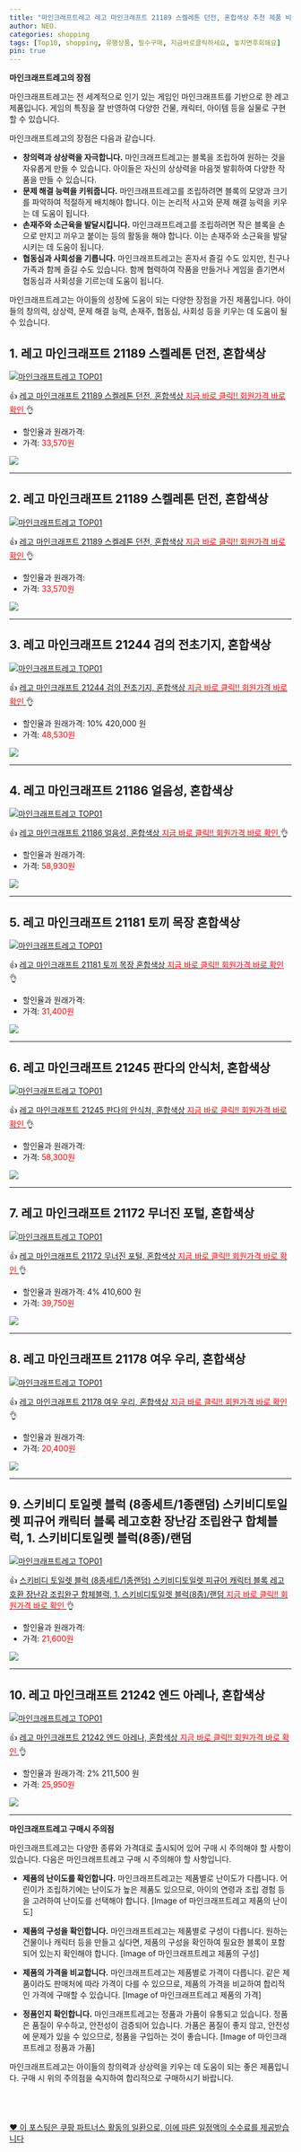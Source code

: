 ```yaml
---
title: "마인크래프트레고 레고 마인크래프트 21189 스켈레톤 던전, 혼합색상 추천 제품 비교 최저 가격 비교 장점 구매가이드"
author: NEO.
categories: shopping
tags: [Top10, shopping, 유행상품, 필수구매, 지금바로클릭하세요, 놓치면후회해요]
pin: true
---
```

**마인크래프트레고의 장점**

마인크래프트레고는 전 세계적으로 인기 있는 게임인 마인크래프트를 기반으로 한 레고 제품입니다. 게임의 특징을 잘 반영하여 다양한 건물, 캐릭터, 아이템 등을 실물로 구현할 수 있습니다.

마인크래프트레고의 장점은 다음과 같습니다.

* **창의력과 상상력을 자극합니다.** 마인크래프트레고는 블록을 조립하여 원하는 것을 자유롭게 만들 수 있습니다. 아이들은 자신의 상상력을 마음껏 발휘하여 다양한 작품을 만들 수 있습니다.
* **문제 해결 능력을 키워줍니다.** 마인크래프트레고를 조립하려면 블록의 모양과 크기를 파악하여 적절하게 배치해야 합니다. 이는 논리적 사고와 문제 해결 능력을 키우는 데 도움이 됩니다.
* **손재주와 소근육을 발달시킵니다.** 마인크래프트레고를 조립하려면 작은 블록을 손으로 만지고 끼우고 붙이는 등의 활동을 해야 합니다. 이는 손재주와 소근육을 발달시키는 데 도움이 됩니다.
* **협동심과 사회성을 기릅니다.** 마인크래프트레고는 혼자서 즐길 수도 있지만, 친구나 가족과 함께 즐길 수도 있습니다. 함께 협력하여 작품을 만들거나 게임을 즐기면서 협동심과 사회성을 기르는데 도움이 됩니다.

마인크래프트레고는 아이들의 성장에 도움이 되는 다양한 장점을 가진 제품입니다. 아이들의 창의력, 상상력, 문제 해결 능력, 손재주, 협동심, 사회성 등을 키우는 데 도움이 될 수 있습니다.

   

## 1. 레고 마인크래프트 21189 스켈레톤 던전, 혼합색상

[![마인크래프트레고 TOP01](https://thumbnail6.coupangcdn.com/thumbnails/remote/490x490ex/image/retail/images/4336440482871013-b7ce9fae-c210-430d-85b0-ea199b7ea23a.jpg)](https://link.coupang.com/re/AFFSDP?lptag=AF3617701&subid=GithubCoopas&pageKey=6701530335&traceid=V0-153&itemId=15524825937&vendorItemId=82744050724)


👍 [레고 마인크래프트 21189 스켈레톤 던전, 혼합색상 <font color=red> 지금 바로 클릭!! 회원가격 바로 확인 </font> ](https://link.coupang.com/re/AFFSDP?lptag=AF3617701&subid=GithubCoopas&pageKey=6701530335&traceid=V0-153&itemId=15524825937&vendorItemId=82744050724) 👌 


- 할인율과 원래가격: 
- 가격: <span style='color:red'>33,570원</span>

[![](/discount_price.png)](https://link.coupang.com/re/AFFSDP?lptag=AF3617701&subid=GithubCoopas&pageKey=6701530335&traceid=V0-153&itemId=15524825937&vendorItemId=82744050724)

---


   

## 2. 레고 마인크래프트 21189 스켈레톤 던전, 혼합색상

[![마인크래프트레고 TOP01](https://thumbnail6.coupangcdn.com/thumbnails/remote/490x490ex/image/retail/images/4336440482871013-b7ce9fae-c210-430d-85b0-ea199b7ea23a.jpg)](https://link.coupang.com/re/AFFSDP?lptag=AF3617701&subid=GithubCoopas&pageKey=6701530335&traceid=V0-153&itemId=15524825937&vendorItemId=82744050724)


👍 [레고 마인크래프트 21189 스켈레톤 던전, 혼합색상 <font color=red> 지금 바로 클릭!! 회원가격 바로 확인 </font> ](https://link.coupang.com/re/AFFSDP?lptag=AF3617701&subid=GithubCoopas&pageKey=6701530335&traceid=V0-153&itemId=15524825937&vendorItemId=82744050724) 👌 


- 할인율과 원래가격: 
- 가격: <span style='color:red'>33,570원</span>

[![](/discount_price.png)](https://link.coupang.com/re/AFFSDP?lptag=AF3617701&subid=GithubCoopas&pageKey=6701530335&traceid=V0-153&itemId=15524825937&vendorItemId=82744050724)

---


   

## 3. 레고 마인크래프트 21244 검의 전초기지, 혼합색상

[![마인크래프트레고 TOP01](https://thumbnail10.coupangcdn.com/thumbnails/remote/490x490ex/image/retail/images/2022/12/15/13/7/a1fa2fe5-585b-445f-961a-21799d833749.png)](https://link.coupang.com/re/AFFSDP?lptag=AF3617701&subid=GithubCoopas&pageKey=6997055507&traceid=V0-153&itemId=17145507905&vendorItemId=84318278579)


👍 [레고 마인크래프트 21244 검의 전초기지, 혼합색상 <font color=red> 지금 바로 클릭!! 회원가격 바로 확인 </font> ](https://link.coupang.com/re/AFFSDP?lptag=AF3617701&subid=GithubCoopas&pageKey=6997055507&traceid=V0-153&itemId=17145507905&vendorItemId=84318278579) 👌 


- 할인율과 원래가격: 10%  420,000   원
- 가격: <span style='color:red'>48,530원</span>

[![](/discount_price.png)](https://link.coupang.com/re/AFFSDP?lptag=AF3617701&subid=GithubCoopas&pageKey=6997055507&traceid=V0-153&itemId=17145507905&vendorItemId=84318278579)

---


   

## 4. 레고 마인크래프트 21186 얼음성, 혼합색상

[![마인크래프트레고 TOP01](https://thumbnail7.coupangcdn.com/thumbnails/remote/490x490ex/image/retail/images/4332275216615754-a9891a2d-36a6-44be-8d9b-614c00c3585e.jpg)](https://link.coupang.com/re/AFFSDP?lptag=AF3617701&subid=GithubCoopas&pageKey=6538633278&traceid=V0-153&itemId=14548349561&vendorItemId=81790711880)


👍 [레고 마인크래프트 21186 얼음성, 혼합색상 <font color=red> 지금 바로 클릭!! 회원가격 바로 확인 </font> ](https://link.coupang.com/re/AFFSDP?lptag=AF3617701&subid=GithubCoopas&pageKey=6538633278&traceid=V0-153&itemId=14548349561&vendorItemId=81790711880) 👌 


- 할인율과 원래가격: 
- 가격: <span style='color:red'>58,930원</span>

[![](/discount_price.png)](https://link.coupang.com/re/AFFSDP?lptag=AF3617701&subid=GithubCoopas&pageKey=6538633278&traceid=V0-153&itemId=14548349561&vendorItemId=81790711880)

---


   

## 5. 레고 마인크래프트 21181 토끼 목장 혼합색상

[![마인크래프트레고 TOP01](https://thumbnail6.coupangcdn.com/thumbnails/remote/490x490ex/image/retail/images/4345302065791913-66cbe7ba-1177-49c3-a91c-0907d0b72379.jpg)](https://link.coupang.com/re/AFFSDP?lptag=AF3617701&subid=GithubCoopas&pageKey=6239376040&traceid=V0-153&itemId=12585406117&vendorItemId=79853390170)


👍 [레고 마인크래프트 21181 토끼 목장 혼합색상 <font color=red> 지금 바로 클릭!! 회원가격 바로 확인 </font> ](https://link.coupang.com/re/AFFSDP?lptag=AF3617701&subid=GithubCoopas&pageKey=6239376040&traceid=V0-153&itemId=12585406117&vendorItemId=79853390170) 👌 


- 할인율과 원래가격: 
- 가격: <span style='color:red'>31,400원</span>

[![](/discount_price.png)](https://link.coupang.com/re/AFFSDP?lptag=AF3617701&subid=GithubCoopas&pageKey=6239376040&traceid=V0-153&itemId=12585406117&vendorItemId=79853390170)

---


   

## 6. 레고 마인크래프트 21245 판다의 안식처, 혼합색상

[![마인크래프트레고 TOP01](https://thumbnail10.coupangcdn.com/thumbnails/remote/490x490ex/image/retail/images/2022/12/15/13/7/ea7f3063-b24f-4f27-befe-c83cca879272.png)](https://link.coupang.com/re/AFFSDP?lptag=AF3617701&subid=GithubCoopas&pageKey=6997055966&traceid=V0-153&itemId=17145509462&vendorItemId=84318280144)


👍 [레고 마인크래프트 21245 판다의 안식처, 혼합색상 <font color=red> 지금 바로 클릭!! 회원가격 바로 확인 </font> ](https://link.coupang.com/re/AFFSDP?lptag=AF3617701&subid=GithubCoopas&pageKey=6997055966&traceid=V0-153&itemId=17145509462&vendorItemId=84318280144) 👌 


- 할인율과 원래가격: 
- 가격: <span style='color:red'>58,300원</span>

[![](/discount_price.png)](https://link.coupang.com/re/AFFSDP?lptag=AF3617701&subid=GithubCoopas&pageKey=6997055966&traceid=V0-153&itemId=17145509462&vendorItemId=84318280144)

---


   

## 7. 레고 마인크래프트 21172 무너진 포털, 혼합색상

[![마인크래프트레고 TOP01](https://thumbnail7.coupangcdn.com/thumbnails/remote/490x490ex/image/rs_quotation_api/flcz2wlj/bd9f2de366054d47a64281a83eabb035.jpg)](https://link.coupang.com/re/AFFSDP?lptag=AF3617701&subid=GithubCoopas&pageKey=5613542553&traceid=V0-153&itemId=9077473158&vendorItemId=76363748070)


👍 [레고 마인크래프트 21172 무너진 포털, 혼합색상 <font color=red> 지금 바로 클릭!! 회원가격 바로 확인 </font> ](https://link.coupang.com/re/AFFSDP?lptag=AF3617701&subid=GithubCoopas&pageKey=5613542553&traceid=V0-153&itemId=9077473158&vendorItemId=76363748070) 👌 


- 할인율과 원래가격: 4%  410,600   원
- 가격: <span style='color:red'>39,750원</span>

[![](/discount_price.png)](https://link.coupang.com/re/AFFSDP?lptag=AF3617701&subid=GithubCoopas&pageKey=5613542553&traceid=V0-153&itemId=9077473158&vendorItemId=76363748070)

---


   

## 8. 레고 마인크래프트 21178 여우 우리, 혼합색상

[![마인크래프트레고 TOP01](https://thumbnail9.coupangcdn.com/thumbnails/remote/490x490ex/image/rs_quotation_api/o0y5ggek/3d4c0b2a1b034fc39d0ce6f97f0e0fff.jpg)](https://link.coupang.com/re/AFFSDP?lptag=AF3617701&subid=GithubCoopas&pageKey=6239376126&traceid=V0-153&itemId=12585406587&vendorItemId=79853390447)


👍 [레고 마인크래프트 21178 여우 우리, 혼합색상 <font color=red> 지금 바로 클릭!! 회원가격 바로 확인 </font> ](https://link.coupang.com/re/AFFSDP?lptag=AF3617701&subid=GithubCoopas&pageKey=6239376126&traceid=V0-153&itemId=12585406587&vendorItemId=79853390447) 👌 


- 할인율과 원래가격: 
- 가격: <span style='color:red'>20,400원</span>

[![](/discount_price.png)](https://link.coupang.com/re/AFFSDP?lptag=AF3617701&subid=GithubCoopas&pageKey=6239376126&traceid=V0-153&itemId=12585406587&vendorItemId=79853390447)

---


   

## 9. 스키비디 토일렛 블럭 (8종세트/1종랜덤) 스키비디토일렛 피규어 캐릭터 블록 레고호환 장난감 조립완구 합체블럭, 1. 스키비디토일렛 블럭(8종)/랜덤

[![마인크래프트레고 TOP01](https://thumbnail8.coupangcdn.com/thumbnails/remote/490x490ex/image/vendor_inventory/b142/3ad7f952ffc38178f89aa77c205b63736165e9bbdfe75792ca54c0ef9718.jpg)](https://link.coupang.com/re/AFFSDP?lptag=AF3617701&subid=GithubCoopas&pageKey=7658092333&traceid=V0-153&itemId=20394440888&vendorItemId=87268530361)


👍 [스키비디 토일렛 블럭 (8종세트/1종랜덤) 스키비디토일렛 피규어 캐릭터 블록 레고호환 장난감 조립완구 합체블럭, 1. 스키비디토일렛 블럭(8종)/랜덤 <font color=red> 지금 바로 클릭!! 회원가격 바로 확인 </font> ](https://link.coupang.com/re/AFFSDP?lptag=AF3617701&subid=GithubCoopas&pageKey=7658092333&traceid=V0-153&itemId=20394440888&vendorItemId=87268530361) 👌 


- 할인율과 원래가격: 
- 가격: <span style='color:red'>21,600원</span>

[![](/discount_price.png)](https://link.coupang.com/re/AFFSDP?lptag=AF3617701&subid=GithubCoopas&pageKey=7658092333&traceid=V0-153&itemId=20394440888&vendorItemId=87268530361)

---


   

## 10. 레고 마인크래프트 21242 엔드 아레나, 혼합색상

[![마인크래프트레고 TOP01](https://thumbnail9.coupangcdn.com/thumbnails/remote/490x490ex/image/retail/images/2022/12/15/13/6/ee087605-1278-4be9-83a3-1ee2809a63dc.png)](https://link.coupang.com/re/AFFSDP?lptag=AF3617701&subid=GithubCoopas&pageKey=6997054883&traceid=V0-153&itemId=17145505809&vendorItemId=84318276483)


👍 [레고 마인크래프트 21242 엔드 아레나, 혼합색상 <font color=red> 지금 바로 클릭!! 회원가격 바로 확인 </font> ](https://link.coupang.com/re/AFFSDP?lptag=AF3617701&subid=GithubCoopas&pageKey=6997054883&traceid=V0-153&itemId=17145505809&vendorItemId=84318276483) 👌 


- 할인율과 원래가격: 2%  211,500   원
- 가격: <span style='color:red'>25,950원</span>

[![](/discount_price.png)](https://link.coupang.com/re/AFFSDP?lptag=AF3617701&subid=GithubCoopas&pageKey=6997054883&traceid=V0-153&itemId=17145505809&vendorItemId=84318276483)

---
**마인크래프트레고 구매시 주의점**

마인크래프트레고는 다양한 종류와 가격대로 출시되어 있어 구매 시 주의해야 할 사항이 있습니다. 다음은 마인크래프트레고 구매 시 주의해야 할 사항입니다.

* **제품의 난이도를 확인합니다.** 마인크래프트레고는 제품별로 난이도가 다릅니다. 어린이가 조립하기에는 난이도가 높은 제품도 있으므로, 아이의 연령과 조립 경험 등을 고려하여 난이도를 선택해야 합니다.
[Image of 마인크래프트레고 제품의 난이도]

* **제품의 구성을 확인합니다.** 마인크래프트레고는 제품별로 구성이 다릅니다. 원하는 건물이나 캐릭터 등을 만들고 싶다면, 제품의 구성을 확인하여 필요한 블록이 포함되어 있는지 확인해야 합니다.
[Image of 마인크래프트레고 제품의 구성]

* **제품의 가격을 비교합니다.** 마인크래프트레고는 제품별로 가격이 다릅니다. 같은 제품이라도 판매처에 따라 가격이 다를 수 있으므로, 제품의 가격을 비교하여 합리적인 가격에 구매할 수 있습니다.
[Image of 마인크래프트레고 제품의 가격]

* **정품인지 확인합니다.** 마인크래프트레고는 정품과 가품이 유통되고 있습니다. 정품은 품질이 우수하고, 안전성이 검증되어 있습니다. 가품은 품질이 좋지 않고, 안전성에 문제가 있을 수 있으므로, 정품을 구입하는 것이 좋습니다.
[Image of 마인크래프트레고 정품과 가품]

마인크래프트레고는 아이들의 창의력과 상상력을 키우는 데 도움이 되는 좋은 제품입니다. 구매 시 위의 주의점을 숙지하여 합리적으로 구매하시기 바랍니다.<br><br><br><br><br> [ ❤  이 포스팅은 쿠팡 파트너스 활동의 일환으로, 이에 따른 일정액의 수수료를 제공받습니다](https://link.coupang.com/a/bcEFyh)